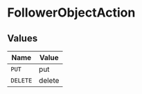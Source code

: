 # FollowerObjectAction


## Values

| Name     | Value    |
| -------- | -------- |
| `PUT`    | put      |
| `DELETE` | delete   |